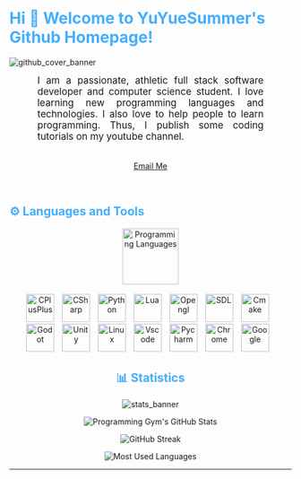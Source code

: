 <h1 style="color: #44AEFB;">  Hi 🎉 Welcome to YuYueSummer's Github Homepage!</h1>

![github_cover_banner](https://user-images.githubusercontent.com/78341798/194530701-85313fde-3a37-40b9-9d82-77a4e41da85a.gif)

<p align:"center" style="text-align: justify; margin: 0 50px; font-size: 17px;" >
    I am a passionate, athletic full stack software developer and computer science student. I love learning new programming languages and technologies. I also love to help people to learn programming. Thus, I publish some coding tutorials on my youtube channel.
<br>
<br>
<div align="center">

[Email Me](mailto:gym4programming@gmail.com)
</div>
</p>    
<br>
<!-- Languages and Tools -->

<h2 style="color: #44AEFB">⚙️ Languages and Tools</h2>
<div align="center" style="display:block;">
    <img width="100px" alt="Programming Languages" src="https://user-images.githubusercontent.com/78341798/194531121-47b0119a-ce00-439d-b586-125f86acb098.png"/> 
</div>
<br>   
<!-- Icons Resources -->
<!-- https://devicon.dev/ -->
<!-- https://cdn.jsdelivr.net/npm/simple-icons@v3/icons/ -->
<div align="center">
      <img  alt="CPlusPlus" height="50px" style="padding-right:10px;" src="https://cdn.jsdelivr.net/gh/devicons/devicon/icons/cplusplus/cplusplus-original.svg"/>
  </a>
      <img  alt="CSharp" height="50px" style="padding-right:10px; ;" src="https://cdn.jsdelivr.net/gh/devicons/devicon/icons/csharp/csharp-original.svg"/>
  </a>
      <img  alt="Python" height="50px" style="padding-right:10px;" src="https://cdn.jsdelivr.net/gh/devicons/devicon/icons/python/python-original.svg"/>
  </a>
        <img  alt="Lua" height="50px" style="padding-right:10px;" src="https://cdn.jsdelivr.net/gh/devicons/devicon/icons/lua/lua-original.svg"/>
  </a>
        <img  alt="Opengl" height="50px" style="padding-right:10px;" src="https://cdn.jsdelivr.net/gh/devicons/devicon/icons/opengl/opengl-original.svg"/>
  </a>
      <img  alt="SDL" height="50px" style="padding-right:10px;" src="https://cdn.jsdelivr.net/gh/devicons/devicon/icons/sdl/sdl-original.svg"/>
  </a>
      <img  alt="Cmake" height="50px" style="padding-right:10px;" src="https://cdn.jsdelivr.net/gh/devicons/devicon/icons/cmake/cmake-original.svg" />
  </a>
      <img  alt="Godot" height="50px" style="padding-right:10px;" src="https://cdn.jsdelivr.net/gh/devicons/devicon/icons/godot/godot-original.svg"/>
  </a>
       <img  alt="Unity" height="50px" style="padding-right:10px;" src="https://cdn.jsdelivr.net/gh/devicons/devicon/icons/unity/unity-original.svg"/>
  </a>
      <img  alt="Linux" height="50px" style="padding-right:10px;" src="https://cdn.jsdelivr.net/gh/devicons/devicon/icons/linux/linux-original.svg"/>
  </a>
      <img  alt="Vscode" height="50px" style="padding-right:10px;" src="https://cdn.jsdelivr.net/gh/devicons/devicon/icons/vscode/vscode-original.svg"/>
  </a>
      <img  alt="Pycharm" height="50px" style="padding-right:10px;" src="https://cdn.jsdelivr.net/gh/devicons/devicon/icons/pycharm/pycharm-original.svg"/>
  </a>
      <img  alt="Chrome" height="50px" style="padding-right:10px;" src="https://cdn.jsdelivr.net/gh/devicons/devicon/icons/chrome/chrome-original.svg"/>
  </a>
      <img  alt="Google" height="50px" style="padding-right:10px;" src="https://cdn.jsdelivr.net/gh/devicons/devicon/icons/google/google-original.svg"/>
  </a>
    



<!-- Statistics -->

<h2 style="color: #44AEFB">📊 Statistics</h2>

![stats_banner](https://user-images.githubusercontent.com/78341798/194534778-d662496c-ae00-4e8d-ae9b-b90912054e7f.gif)

<!-- Begin Stats Cards -->
<!-- Resources:  -->
<!-- Github & Languages Stats: https://github.com/anuraghazra/github-readme-stats --> 
<!-- Streak Stats: https://github.com/denvercoder1/github-readme-streak-stats -->
<!-- Change the value after ?username= to your GitHub username. -->
<div class="stats" align="center">

![Programming Gym's GitHub Stats](https://github-readme-stats.vercel.app/api?username=Zoishin&hide=stars&count_private=true&show_icons=true&theme=algolia&border_radius=20)

![GitHub Streak](https://streak-stats.demolab.com?user=Zoishin&count_private=true&theme=algolia&border_radius=20)

![Most Used Languages](https://github-readme-stats.vercel.app/api/top-langs/?username=Zoishin&layout=compact&show_icons=true&theme=algolia&border_radius=20)
</div>
<!--  End Stats Cards -->

---
<!-- Begin Footer -->
<!-- Icons Resources -->
<!-- https://devicon.dev/ -->

<!-- End Footer -->

<!-- 
🔗 Links 🔗
- My Github Portfolio Page:
https://github.com/ProgrammingGym
- My Github README Code:
https://raw.githubusercontent.com/Pro...
- Youtube Cards:
https://github.com/DenverCoder1/githu...
- Youtube Buttons / Badges :
https://github.com/DenverCoder1/custo...
- Github & Languages Stats Cards:
https://github.com/anuraghazra/github...
- Streak Stats Card:
https://github.com/denvercoder1/githu...
- README Web App Generator 1:
https://rahuldkjain.github.io/gh-prof...
- README Web App Generator 2:
https://arturssmirnovs.github.io/gith...
- SVG Icons Resource1:
https://devicon.dev/
- SVG Icons Resource2:
https://cdn.jsdelivr.net/npm/simple-i...
- SVG Icons Resource3:
https://www.svgrepo.com/
-->
